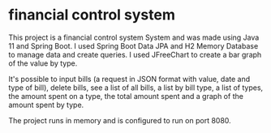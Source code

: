 # financial control system

This project is a financial control system System and was made using Java 11 and Spring Boot. I used Spring Boot Data JPA and H2 Memory Database to manage data and create queries. I used JFreeChart to create a bar graph of the value by type.

It's possible to input bills (a request in JSON format with value, date and type of bill), delete bills, see a list of all bills, a list by bill type, a list of types, the amount spent on a type, the total amount spent and a graph of the amount spent by type.

The project runs in memory and is configured to run on port 8080.
